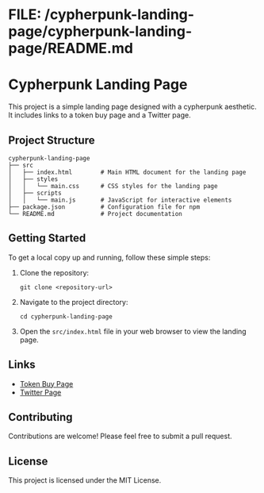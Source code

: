 # FILE: /cypherpunk-landing-page/cypherpunk-landing-page/README.md

# Cypherpunk Landing Page

This project is a simple landing page designed with a cypherpunk aesthetic. It includes links to a token buy page and a Twitter page.

## Project Structure

```
cypherpunk-landing-page
├── src
│   ├── index.html        # Main HTML document for the landing page
│   ├── styles
│   │   └── main.css      # CSS styles for the landing page
│   ├── scripts
│   │   └── main.js       # JavaScript for interactive elements
├── package.json          # Configuration file for npm
└── README.md             # Project documentation
```

## Getting Started

To get a local copy up and running, follow these simple steps:

1. Clone the repository:
   ```
   git clone <repository-url>
   ```

2. Navigate to the project directory:
   ```
   cd cypherpunk-landing-page
   ```

3. Open the `src/index.html` file in your web browser to view the landing page.

## Links

- [Token Buy Page](#)  <!-- Replace with actual link -->
- [Twitter Page](#)    <!-- Replace with actual link -->

## Contributing

Contributions are welcome! Please feel free to submit a pull request.

## License

This project is licensed under the MIT License.